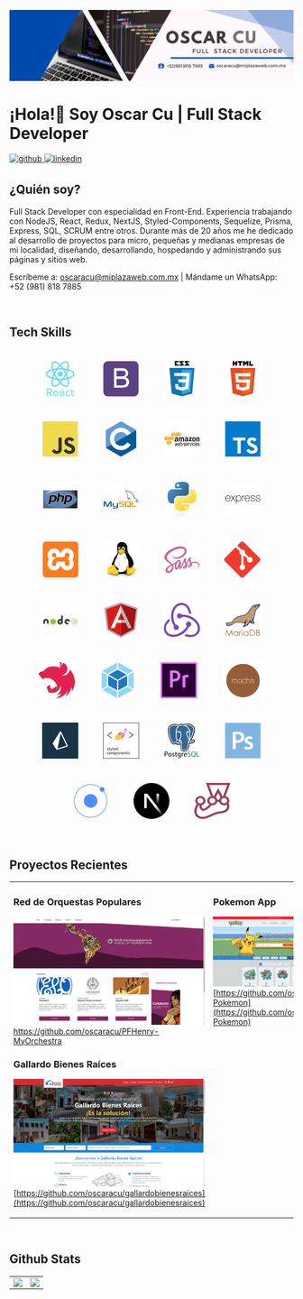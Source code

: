 ![Oscar Cu | Full Stack Developer](cover.png)

# ¡Hola!👋 Soy Oscar Cu | Full Stack Developer

<a href="https://github.com/oscaracu" target="_blank">
<img src=https://img.shields.io/badge/github-%2324292e.svg?&style=for-the-badge&logo=github&logoColor=white alt=github style="margin-bottom: 5px;" />
</a>
<a href="https://linkedin.com/in/oscaracu" target="_blank">
<img src=https://img.shields.io/badge/linkedin-%231E77B5.svg?&style=for-the-badge&logo=linkedin&logoColor=white alt=linkedin style="margin-bottom: 5px;" />
</a>

## ¿Quién soy?

Full Stack Developer con especialidad en Front-End. Experiencia trabajando con NodeJS, React, Redux, NextJS, Styled-Components, Sequelize, Prisma, Express, SQL, SCRUM entre otros. Durante más de 20 años me he dedicado al desarrollo de proyectos para micro, pequeñas y medianas empresas de mi localidad, diseñando, desarrollando, hospedando y administrando sus páginas y sitios web.

Escríbeme a: oscaracu@miplazaweb.com.mx | Mándame un WhatsApp: +52 (981) 818 7885

<br/>

## Tech Skills

<div align="center">  
<a href="https://reactjs.org/" target="_blank"><img style="margin: 20px" src="react-original-wordmark.svg" alt="React" height="64" /></a>  
<a href="https://getbootstrap.com/docs/3.4/javascript/" target="_blank"><img style="margin: 20px" src="bootstrap-plain.svg" alt="Bootstrap" height="64" /></a>  
<a href="https://www.w3schools.com/css/" target="_blank"><img style="margin: 20px" src="css3-original-wordmark.svg" alt="CSS3" height="64" /></a>  
<a href="https://en.wikipedia.org/wiki/HTML5" target="_blank"><img style="margin: 20px" src="html5-original-wordmark.svg" alt="HTML5" height="64" /></a>  
<a href="https://www.javascript.com/" target="_blank"><img style="margin: 20px" src="javascript-original.svg" alt="JavaScript" height="64" /></a>  
<a href="https://www.cprogramming.com/" target="_blank"><img style="margin: 20px" src="c-original.svg" alt="C" height="64" /></a>  
<a href="https://aws.amazon.com/" target="_blank"><img style="margin: 20px" src="amazonwebservices-original-wordmark.svg" alt="AWS" height="64" /></a>  
<a href="https://www.typescriptlang.org/" target="_blank"><img style="margin: 20px" src="typescript-original.svg" alt="TypeScript" height="64" /></a>  
<a href="https://www.php.net/" target="_blank"><img style="margin: 20px" src="php-original.svg" alt="PHP" height="64" /></a>  
<a href="https://www.mysql.com/" target="_blank"><img style="margin: 20px" src="mysql-original-wordmark.svg" alt="MySQL" height="64" /></a>  
<a href="https://www.python.org/" target="_blank"><img style="margin: 20px" src="python-original.svg" alt="Python" height="64" /></a>  
<a href="https://expressjs.com/" target="_blank"><img style="margin: 20px" src="express-original-wordmark.svg" alt="Express.js" height="64" /></a>  
<a href="https://www.apachefriends.org/" target="_blank"><img style="margin: 20px" src="xampp.png" alt="XAMPP" height="64" /></a>  
<a href="https://www.linux.org/" target="_blank"><img style="margin: 20px" src="linux-original.svg" alt="Linux" height="64" /></a>  
<a href="https://sass-lang.com/" target="_blank"><img style="margin: 20px" src="sass-original.svg" alt="Sass" height="64" /></a>  
<a href="https://github.com/" target="_blank"><img style="margin: 20px" src="git-scm-icon.svg" alt="Git" height="64" /></a>  
<a href="https://nodejs.org/" target="_blank"><img style="margin: 20px" src="nodejs-original-wordmark.svg" alt="Node.js" height="64" /></a>  
<a href="https://angular.io/" target="_blank"><img style="margin: 20px" src="angularjs-original.svg" alt="Angular" height="64" /></a>  
<a href="https://redux.js.org/" target="_blank"><img style="margin: 20px" src="redux-original.svg" alt="Redux" height="64" /></a>  
<a href="https://mariadb.org/" target="_blank"><img style="margin: 20px" src="mariadb.png" alt="Maria DB" height="64" /></a>  
<a href="https://nestjs.com/" target="_blank"><img style="margin: 20px" src="nestjs.svg" alt="NestJS" height="64" /></a>  
<a href="https://webpack.js.org/" target="_blank"><img style="margin: 20px" src="webpack-original.svg" alt="Webpack" height="64" /></a>  
<a href="https://www.adobe.com/in/products/premiere.html" target="_blank"><img style="margin: 20px" src="adobepremierepro.png" alt="Premiere Pro" height="64" /></a>  
<a href="https://mochajs.org/" target="_blank"><img style="margin: 20px" src="mocha.png" alt="Mocha" height="64" /></a>  
<a href="https://www.prisma.io/" target="_blank"><img style="margin: 20px" src="prisma.png" alt="Prisma" height="64" /></a>  
<a href="https://styled-components.com/" target="_blank"><img style="margin: 20px" src="styled-components.png" alt="Styled Components" height="64" /></a>  
<a href="https://www.postgresql.org/" target="_blank"><img style="margin: 20px" src="postgresql-original-wordmark.svg" alt="PostgreSQL" height="64" /></a>  
<a href="https://www.adobe.com/in/products/photoshop.html" target="_blank"><img style="margin: 20px" src="photoshop-plain.svg" alt="Photoshop" height="64" /></a>  
<a href="https://www.ionicframework.com/" target="_blank"><img style="margin: 20px" src="ionic.svg" alt="Ionic" height="64" /></a>  
<a href="https://nextjs.org/" target="_blank"><img style="margin: 20px" src="nextjs.png" alt="NextJS" height="64" /></a>  
<a href="https://www.jestjs.io/" target="_blank"><img style="margin: 20px" src="jest.svg" alt="Jest" height="64" /></a>  
</div>

<br/>

## Proyectos Recientes

<table><tr><td valign="top" width="50%">

### Red de Orquestas Populares

![Red de Orquestas Populares de Música Latinoamericana](miorquesta.png)
[https://github.com/oscaracu/PFHenry-MyOrchestra ](https://github.com/oscaracu/PFHenry-MyOrchestra)

### Gallardo Bienes Raíces

![Gallardo Bienes Raíces](gallardo.png)
[https://github.com/oscaracu/gallardobienesraices](https://github.com/oscaracu/gallardobienesraices)

</td><td valign="top" width="50%">

### Pokemon App

![Pokemon App](pokemon.png)
[https://github.com/oscaracu/PI-Pokemon](https://github.com/oscaracu/PI-Pokemon)

</td></tr></table>

<br/>

## Github Stats

<table><tr><td valign="top" width="50%">

<img src="https://github-readme-stats.vercel.app/api?username=oscaracu&show_icons=true&count_private=true&hide_border=true" align="left" style="width: 100%" />

</td><td valign="top" width="50%">

<img src="https://github-readme-stats.vercel.app/api/top-langs/?username=oscaracu&hide_border=true&layout=compact" align="left" style="width: 100%" />

</td></tr></table>
<br />
